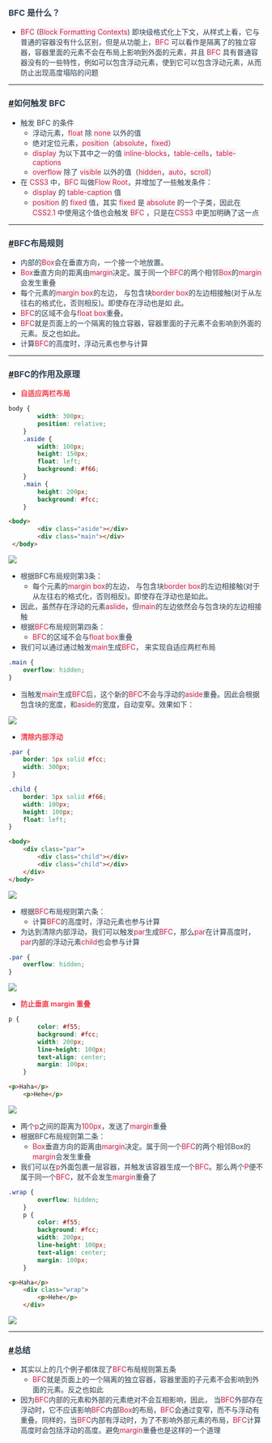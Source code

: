 ### <font style="color:rgb(44, 62, 80);">BFC 是什么？</font>
+ <font style="color:rgb(199, 37, 78);background-color:rgb(249, 242, 244);">BFC</font><font style="color:rgb(44, 62, 80);"> </font><font style="color:rgb(44, 62, 80);">(</font><font style="color:rgb(199, 37, 78);background-color:rgb(249, 242, 244);">Block Formatting Contexts</font><font style="color:rgb(44, 62, 80);">) 即块级格式化上下文，从样式上看，它与普通的容器没有什么区别，但是从功能上，</font><font style="color:rgb(199, 37, 78);background-color:rgb(249, 242, 244);">BFC</font><font style="color:rgb(44, 62, 80);"> </font><font style="color:rgb(44, 62, 80);">可以看作是隔离了的独立容器，容器里面的元素不会在布局上影响到外面的元素，并且</font><font style="color:rgb(44, 62, 80);"> </font><font style="color:rgb(199, 37, 78);background-color:rgb(249, 242, 244);">BFC</font><font style="color:rgb(44, 62, 80);"> </font><font style="color:rgb(44, 62, 80);">具有普通容器没有的一些特性，例如可以包含浮动元素，使到它可以包含浮动元素，从而防止出现高度塌陷的问题</font>

---

### [#](https://www.123fe.net/blog-docs/css/-CSS%E4%B8%AD%E7%9A%84BFC.html#%E5%A6%82%E4%BD%95%E8%A7%A6%E5%8F%91-bfc)<font style="color:rgb(44, 62, 80);">如何触发 BFC</font>
+ <font style="color:rgb(44, 62, 80);">触发 BFC 的条件</font>
    - <font style="color:rgb(44, 62, 80);">浮动元素，</font><font style="color:rgb(199, 37, 78);background-color:rgb(249, 242, 244);">float</font><font style="color:rgb(44, 62, 80);"> </font><font style="color:rgb(44, 62, 80);">除</font><font style="color:rgb(44, 62, 80);"> </font><font style="color:rgb(199, 37, 78);background-color:rgb(249, 242, 244);">none</font><font style="color:rgb(44, 62, 80);"> </font><font style="color:rgb(44, 62, 80);">以外的值</font>
    - <font style="color:rgb(44, 62, 80);">绝对定位元素，</font><font style="color:rgb(199, 37, 78);background-color:rgb(249, 242, 244);">position</font><font style="color:rgb(44, 62, 80);">（</font><font style="color:rgb(199, 37, 78);background-color:rgb(249, 242, 244);">absolute</font><font style="color:rgb(44, 62, 80);">，</font><font style="color:rgb(199, 37, 78);background-color:rgb(249, 242, 244);">fixed</font><font style="color:rgb(44, 62, 80);">）</font>
    - <font style="color:rgb(199, 37, 78);background-color:rgb(249, 242, 244);">display</font><font style="color:rgb(44, 62, 80);"> </font><font style="color:rgb(44, 62, 80);">为以下其中之一的值</font><font style="color:rgb(44, 62, 80);"> </font><font style="color:rgb(199, 37, 78);background-color:rgb(249, 242, 244);">inline-blocks</font><font style="color:rgb(44, 62, 80);">，</font><font style="color:rgb(199, 37, 78);background-color:rgb(249, 242, 244);">table-cells</font><font style="color:rgb(44, 62, 80);">，</font><font style="color:rgb(199, 37, 78);background-color:rgb(249, 242, 244);">table-captions</font>
    - <font style="color:rgb(199, 37, 78);background-color:rgb(249, 242, 244);">overflow</font><font style="color:rgb(44, 62, 80);"> </font><font style="color:rgb(44, 62, 80);">除了</font><font style="color:rgb(44, 62, 80);"> </font><font style="color:rgb(199, 37, 78);background-color:rgb(249, 242, 244);">visible</font><font style="color:rgb(44, 62, 80);"> </font><font style="color:rgb(44, 62, 80);">以外的值（</font><font style="color:rgb(199, 37, 78);background-color:rgb(249, 242, 244);">hidden</font><font style="color:rgb(44, 62, 80);">，</font><font style="color:rgb(199, 37, 78);background-color:rgb(249, 242, 244);">auto</font><font style="color:rgb(44, 62, 80);">，</font><font style="color:rgb(199, 37, 78);background-color:rgb(249, 242, 244);">scroll</font><font style="color:rgb(44, 62, 80);">）</font>
+ <font style="color:rgb(44, 62, 80);">在</font><font style="color:rgb(44, 62, 80);"> </font><font style="color:rgb(199, 37, 78);background-color:rgb(249, 242, 244);">CSS3</font><font style="color:rgb(44, 62, 80);"> </font><font style="color:rgb(44, 62, 80);">中，</font><font style="color:rgb(199, 37, 78);background-color:rgb(249, 242, 244);">BFC</font><font style="color:rgb(44, 62, 80);"> </font><font style="color:rgb(44, 62, 80);">叫做</font><font style="color:rgb(199, 37, 78);background-color:rgb(249, 242, 244);">Flow Root</font><font style="color:rgb(44, 62, 80);">，并增加了一些触发条件：</font>
    - <font style="color:rgb(199, 37, 78);background-color:rgb(249, 242, 244);">display</font><font style="color:rgb(44, 62, 80);"> </font><font style="color:rgb(44, 62, 80);">的</font><font style="color:rgb(44, 62, 80);"> </font><font style="color:rgb(199, 37, 78);background-color:rgb(249, 242, 244);">table-caption</font><font style="color:rgb(44, 62, 80);"> </font><font style="color:rgb(44, 62, 80);">值</font>
    - <font style="color:rgb(199, 37, 78);background-color:rgb(249, 242, 244);">position</font><font style="color:rgb(44, 62, 80);"> </font><font style="color:rgb(44, 62, 80);">的</font><font style="color:rgb(44, 62, 80);"> </font><font style="color:rgb(199, 37, 78);background-color:rgb(249, 242, 244);">fixed</font><font style="color:rgb(44, 62, 80);"> </font><font style="color:rgb(44, 62, 80);">值，其实</font><font style="color:rgb(44, 62, 80);"> </font><font style="color:rgb(199, 37, 78);background-color:rgb(249, 242, 244);">fixed</font><font style="color:rgb(44, 62, 80);"> </font><font style="color:rgb(44, 62, 80);">是</font><font style="color:rgb(44, 62, 80);"> </font><font style="color:rgb(199, 37, 78);background-color:rgb(249, 242, 244);">absolute</font><font style="color:rgb(44, 62, 80);"> </font><font style="color:rgb(44, 62, 80);">的一个子类，因此在</font><font style="color:rgb(44, 62, 80);"> </font><font style="color:rgb(199, 37, 78);background-color:rgb(249, 242, 244);">CSS2.1</font><font style="color:rgb(44, 62, 80);"> </font><font style="color:rgb(44, 62, 80);">中使用这个值也会触发</font><font style="color:rgb(44, 62, 80);"> </font><font style="color:rgb(199, 37, 78);background-color:rgb(249, 242, 244);">BFC</font><font style="color:rgb(44, 62, 80);"> </font><font style="color:rgb(44, 62, 80);">，只是在</font><font style="color:rgb(199, 37, 78);background-color:rgb(249, 242, 244);">CSS3</font><font style="color:rgb(44, 62, 80);"> </font><font style="color:rgb(44, 62, 80);">中更加明确了这一点</font>

---

### [#](https://www.123fe.net/blog-docs/css/-CSS%E4%B8%AD%E7%9A%84BFC.html#bfc%E5%B8%83%E5%B1%80%E8%A7%84%E5%88%99)<font style="color:rgb(44, 62, 80);">BFC布局规则</font>
+ <font style="color:rgb(44, 62, 80);">内部的</font><font style="color:rgb(199, 37, 78);background-color:rgb(249, 242, 244);">Box</font><font style="color:rgb(44, 62, 80);">会在垂直方向，一个接一个地放置。</font>
+ <font style="color:rgb(199, 37, 78);background-color:rgb(249, 242, 244);">Box</font><font style="color:rgb(44, 62, 80);">垂直方向的距离由</font><font style="color:rgb(199, 37, 78);background-color:rgb(249, 242, 244);">margin</font><font style="color:rgb(44, 62, 80);">决定。属于同一个</font><font style="color:rgb(199, 37, 78);background-color:rgb(249, 242, 244);">BFC</font><font style="color:rgb(44, 62, 80);">的两个相邻</font><font style="color:rgb(199, 37, 78);background-color:rgb(249, 242, 244);">Box</font><font style="color:rgb(44, 62, 80);">的</font><font style="color:rgb(199, 37, 78);background-color:rgb(249, 242, 244);">margin</font><font style="color:rgb(44, 62, 80);">会发生重叠</font>
+ <font style="color:rgb(44, 62, 80);">每个元素的</font><font style="color:rgb(199, 37, 78);background-color:rgb(249, 242, 244);">margin box</font><font style="color:rgb(44, 62, 80);">的左边， 与包含块</font><font style="color:rgb(199, 37, 78);background-color:rgb(249, 242, 244);">border box</font><font style="color:rgb(44, 62, 80);">的左边相接触(对于从左往右的格式化，否则相反)。即使存在浮动也是如 此。</font>
+ <font style="color:rgb(199, 37, 78);background-color:rgb(249, 242, 244);">BFC</font><font style="color:rgb(44, 62, 80);">的区域不会与</font><font style="color:rgb(199, 37, 78);background-color:rgb(249, 242, 244);">float box</font><font style="color:rgb(44, 62, 80);">重叠。</font>
+ <font style="color:rgb(199, 37, 78);background-color:rgb(249, 242, 244);">BFC</font><font style="color:rgb(44, 62, 80);">就是页面上的一个隔离的独立容器，容器里面的子元素不会影响到外面的元素。反之也如此。</font>
+ <font style="color:rgb(44, 62, 80);">计算</font><font style="color:rgb(199, 37, 78);background-color:rgb(249, 242, 244);">BFC</font><font style="color:rgb(44, 62, 80);">的高度时，浮动元素也参与计算</font>

---

### [#](https://www.123fe.net/blog-docs/css/-CSS%E4%B8%AD%E7%9A%84BFC.html#bfc%E7%9A%84%E4%BD%9C%E7%94%A8%E5%8F%8A%E5%8E%9F%E7%90%86)<font style="color:rgb(44, 62, 80);">BFC的作用及原理</font>
+ **<font style="color:rgb(238, 63, 77);">自适应两栏布局</font>**

```css
body {
        width: 300px;
        position: relative;
    }
    .aside {
        width: 100px;
        height: 150px;
        float: left;
        background: #f66;
    }
    .main {
        height: 200px;
        background: #fcc;
    }
```

```html
<body>
        <div class="aside"></div>
        <div class="main"></div>
 </body>
```

![](https://cdn.nlark.com/yuque/0/2024/png/207857/1718959720201-a58af1af-df79-45bf-b754-1dcc3638ad77.png)

+ <font style="color:rgb(44, 62, 80);">根据BFC布局规则第3条：</font>
    - <font style="color:rgb(44, 62, 80);">每个元素的</font><font style="color:rgb(199, 37, 78);background-color:rgb(249, 242, 244);">margin box</font><font style="color:rgb(44, 62, 80);">的左边， 与包含块</font><font style="color:rgb(199, 37, 78);background-color:rgb(249, 242, 244);">border box</font><font style="color:rgb(44, 62, 80);">的左边相接触(对于从左往右的格式化，否则相反)。即使存在浮动也是如此。</font>
+ <font style="color:rgb(44, 62, 80);">因此，虽然存在浮动的元素</font><font style="color:rgb(199, 37, 78);background-color:rgb(249, 242, 244);">aslide</font><font style="color:rgb(44, 62, 80);">，但</font><font style="color:rgb(199, 37, 78);background-color:rgb(249, 242, 244);">main</font><font style="color:rgb(44, 62, 80);">的左边依然会与包含块的左边相接触</font>
+ <font style="color:rgb(44, 62, 80);">根据</font><font style="color:rgb(199, 37, 78);background-color:rgb(249, 242, 244);">BFC</font><font style="color:rgb(44, 62, 80);">布局规则第四条：</font>
    - <font style="color:rgb(199, 37, 78);background-color:rgb(249, 242, 244);">BFC</font><font style="color:rgb(44, 62, 80);">的区域不会与</font><font style="color:rgb(199, 37, 78);background-color:rgb(249, 242, 244);">float box</font><font style="color:rgb(44, 62, 80);">重叠</font>
+ <font style="color:rgb(44, 62, 80);">我们可以通过通过触发</font><font style="color:rgb(199, 37, 78);background-color:rgb(249, 242, 244);">main</font><font style="color:rgb(44, 62, 80);">生成</font><font style="color:rgb(199, 37, 78);background-color:rgb(249, 242, 244);">BFC</font><font style="color:rgb(44, 62, 80);">， 来实现自适应两栏布局</font>

```css
.main {
    overflow: hidden;
}
```

+ <font style="color:rgb(44, 62, 80);">当触发</font><font style="color:rgb(199, 37, 78);background-color:rgb(249, 242, 244);">main</font><font style="color:rgb(44, 62, 80);">生成</font><font style="color:rgb(199, 37, 78);background-color:rgb(249, 242, 244);">BFC</font><font style="color:rgb(44, 62, 80);">后，这个新的</font><font style="color:rgb(199, 37, 78);background-color:rgb(249, 242, 244);">BFC</font><font style="color:rgb(44, 62, 80);">不会与浮动的</font><font style="color:rgb(199, 37, 78);background-color:rgb(249, 242, 244);">aside</font><font style="color:rgb(44, 62, 80);">重叠。因此会根据包含块的宽度，和</font><font style="color:rgb(199, 37, 78);background-color:rgb(249, 242, 244);">aside</font><font style="color:rgb(44, 62, 80);">的宽度，自动变窄。效果如下：</font>

![](https://cdn.nlark.com/yuque/0/2024/png/207857/1718959720212-f05bb67c-3cfc-4657-9f3b-8beeee7b302d.png)

+ **<font style="color:rgb(238, 63, 77);">清除内部浮动</font>**

```css
.par {
    border: 5px solid #fcc;
    width: 300px;
 }

.child {
    border: 5px solid #f66;
    width: 100px;
    height: 100px;
    float: left;
}
```

```html
<body>
    <div class="par">
        <div class="child"></div>
        <div class="child"></div>
    </div>
</body>
```

![](https://cdn.nlark.com/yuque/0/2024/png/207857/1718959720247-2be9ff03-7ce2-4f44-813b-648b38527eed.png)

+ <font style="color:rgb(44, 62, 80);">根据</font><font style="color:rgb(199, 37, 78);background-color:rgb(249, 242, 244);">BFC</font><font style="color:rgb(44, 62, 80);">布局规则第六条：</font>
    - <font style="color:rgb(44, 62, 80);">计算</font><font style="color:rgb(199, 37, 78);background-color:rgb(249, 242, 244);">BFC</font><font style="color:rgb(44, 62, 80);">的高度时，浮动元素也参与计算</font>
+ <font style="color:rgb(44, 62, 80);">为达到清除内部浮动，我们可以触发</font><font style="color:rgb(199, 37, 78);background-color:rgb(249, 242, 244);">par</font><font style="color:rgb(44, 62, 80);">生成</font><font style="color:rgb(199, 37, 78);background-color:rgb(249, 242, 244);">BFC</font><font style="color:rgb(44, 62, 80);">，那么</font><font style="color:rgb(199, 37, 78);background-color:rgb(249, 242, 244);">par</font><font style="color:rgb(44, 62, 80);">在计算高度时，</font><font style="color:rgb(199, 37, 78);background-color:rgb(249, 242, 244);">par</font><font style="color:rgb(44, 62, 80);">内部的浮动元素</font><font style="color:rgb(199, 37, 78);background-color:rgb(249, 242, 244);">child</font><font style="color:rgb(44, 62, 80);">也会参与计算</font>

```css
.par {
    overflow: hidden;
}
```

![](https://cdn.nlark.com/yuque/0/2024/png/207857/1718959719727-c310202c-356f-4f3b-86a0-4ae4f8a7b69c.png)

+ **<font style="color:rgb(238, 63, 77);">防止垂直 margin 重叠</font>**

```css
p {
        color: #f55;
        background: #fcc;
        width: 200px;
        line-height: 100px;
        text-align: center;
        margin: 100px;
    }
```

```html
<p>Haha</p>
    <p>Hehe</p>
```

![](https://cdn.nlark.com/yuque/0/2024/png/207857/1718959720081-b37b6218-4cbf-46d2-b304-b3e17e4f6919.png)

+ <font style="color:rgb(44, 62, 80);">两个</font><font style="color:rgb(199, 37, 78);background-color:rgb(249, 242, 244);">p</font><font style="color:rgb(44, 62, 80);">之间的距离为</font><font style="color:rgb(199, 37, 78);background-color:rgb(249, 242, 244);">100px</font><font style="color:rgb(44, 62, 80);">，发送了</font><font style="color:rgb(199, 37, 78);background-color:rgb(249, 242, 244);">margin</font><font style="color:rgb(44, 62, 80);">重叠</font>
+ <font style="color:rgb(44, 62, 80);">根据BFC布局规则第二条：</font>
    - <font style="color:rgb(199, 37, 78);background-color:rgb(249, 242, 244);">Box</font><font style="color:rgb(44, 62, 80);">垂直方向的距离由</font><font style="color:rgb(199, 37, 78);background-color:rgb(249, 242, 244);">margin</font><font style="color:rgb(44, 62, 80);">决定。属于同一个</font><font style="color:rgb(199, 37, 78);background-color:rgb(249, 242, 244);">BFC</font><font style="color:rgb(44, 62, 80);">的两个相邻Box的</font><font style="color:rgb(199, 37, 78);background-color:rgb(249, 242, 244);">margin</font><font style="color:rgb(44, 62, 80);">会发生重叠</font>
+ <font style="color:rgb(44, 62, 80);">我们可以在</font><font style="color:rgb(199, 37, 78);background-color:rgb(249, 242, 244);">p</font><font style="color:rgb(44, 62, 80);">外面包裹一层容器，并触发该容器生成一个</font><font style="color:rgb(199, 37, 78);background-color:rgb(249, 242, 244);">BFC</font><font style="color:rgb(44, 62, 80);">。那么两个</font><font style="color:rgb(199, 37, 78);background-color:rgb(249, 242, 244);">P</font><font style="color:rgb(44, 62, 80);">便不属于同一个</font><font style="color:rgb(199, 37, 78);background-color:rgb(249, 242, 244);">BFC</font><font style="color:rgb(44, 62, 80);">，就不会发生</font><font style="color:rgb(199, 37, 78);background-color:rgb(249, 242, 244);">margin</font><font style="color:rgb(44, 62, 80);">重叠了</font>

```css
.wrap {
        overflow: hidden;
    }
    p {
        color: #f55;
        background: #fcc;
        width: 200px;
        line-height: 100px;
        text-align: center;
        margin: 100px;
    }
```

```html
<p>Haha</p>
    <div class="wrap">
        <p>Hehe</p>
    </div>
```

![](https://cdn.nlark.com/yuque/0/2024/png/207857/1718959720188-c4e1321f-45fe-4f7d-949f-348409ea4b4f.png)

---

### [#](https://www.123fe.net/blog-docs/css/-CSS%E4%B8%AD%E7%9A%84BFC.html#%E6%80%BB%E7%BB%93)<font style="color:rgb(44, 62, 80);">总结</font>
+ <font style="color:rgb(44, 62, 80);">其实以上的几个例子都体现了</font><font style="color:rgb(199, 37, 78);background-color:rgb(249, 242, 244);">BFC</font><font style="color:rgb(44, 62, 80);">布局规则第五条</font>
    - <font style="color:rgb(199, 37, 78);background-color:rgb(249, 242, 244);">BFC</font><font style="color:rgb(44, 62, 80);">就是页面上的一个隔离的独立容器，容器里面的子元素不会影响到外面的元素。反之也如此</font>
+ <font style="color:rgb(44, 62, 80);">因为</font><font style="color:rgb(199, 37, 78);background-color:rgb(249, 242, 244);">BFC</font><font style="color:rgb(44, 62, 80);">内部的元素和外部的元素绝对不会互相影响，因此， 当</font><font style="color:rgb(199, 37, 78);background-color:rgb(249, 242, 244);">BFC</font><font style="color:rgb(44, 62, 80);">外部存在浮动时，它不应该影响</font><font style="color:rgb(199, 37, 78);background-color:rgb(249, 242, 244);">BFC</font><font style="color:rgb(44, 62, 80);">内部</font><font style="color:rgb(199, 37, 78);background-color:rgb(249, 242, 244);">Box</font><font style="color:rgb(44, 62, 80);">的布局，</font><font style="color:rgb(199, 37, 78);background-color:rgb(249, 242, 244);">BFC</font><font style="color:rgb(44, 62, 80);">会通过变窄，而不与浮动有重叠。同样的，当</font><font style="color:rgb(199, 37, 78);background-color:rgb(249, 242, 244);">BFC</font><font style="color:rgb(44, 62, 80);">内部有浮动时，为了不影响外部元素的布局，</font><font style="color:rgb(199, 37, 78);background-color:rgb(249, 242, 244);">BFC</font><font style="color:rgb(44, 62, 80);">计算高度时会包括浮动的高度。避免</font><font style="color:rgb(199, 37, 78);background-color:rgb(249, 242, 244);">margin</font><font style="color:rgb(44, 62, 80);">重叠也是这样的一个道理</font>

